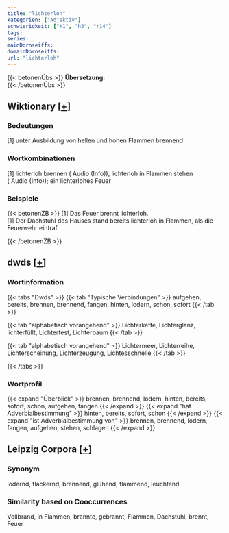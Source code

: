 ```yaml
---
title: "lichterloh"
kategorien: ["Adjektiv"]
schwierigkeit: ["k1", "h3", "r14"]
tags:
series:
mainDornseiffs:
domainDornseiffs:
url: "lichterloh"
---
```


{{< betonenÜbs >}}
**Übersetzung:**  
{{< /betonenÜbs >}}

## Wiktionary [[+](https://de.wiktionary.org/wiki/lichterloh)]

### Bedeutungen
[1] unter Ausbildung von hellen und hohen Flammen brennend  

### Wortkombinationen
[1] lichterloh brennen ( Audio (Info)), lichterloh in Flammen stehen ( Audio (Info)); ein lichterlohes Feuer  

### Beispiele
{{< betonenZB >}}
[1] Das Feuer brennt lichterloh.  
[1] Der Dachstuhl des Hauses stand bereits lichterloh in Flammen, als die Feuerwehr eintraf.  

{{< /betonenZB >}}


## dwds [[+](https://www.dwds.de/wb/lichterloh)]

### Wortinformation
{{< tabs "Dwds" >}}
{{< tab "Typische Verbindungen" >}}
aufgehen, bereits, brennen, brennend, fangen, hinten, lodern, schon, sofort
{{< /tab >}}

{{< tab "alphabetisch vorangehend" >}}
Lichterkette, Lichterglanz, lichterfüllt, Lichterfest, Lichterbaum
{{< /tab >}}

{{< tab "alphabetisch vorangehend" >}}
Lichtermeer, Lichterreihe, Lichterscheinung, Lichterzeugung, Lichtesschnelle
{{< /tab >}}

{{< /tabs >}}

### Wortprofil
{{< expand "Überblick" >}} brennen, brennend, lodern, hinten, bereits, sofort, schon, aufgehen, fangen {{< /expand >}}
{{< expand "hat Adverbialbestimmung" >}} hinten, bereits, sofort, schon {{< /expand >}}
{{< expand "ist Adverbialbestimmung von" >}} brennen, brennend, lodern, fangen, aufgehen, stehen, schlagen {{< /expand >}}

## Leipzig Corpora [[+](https://corpora.uni-leipzig.de/en/res?word=lichterloh&corpusId=deu_newscrawl-public_2018)]


### Synonym
lodernd, flackernd, brennend, glühend, flammend, leuchtend


### Similarity based on Cooccurrences
Vollbrand, in Flammen, brannte, gebrannt, Flammen, Dachstuhl, brennt, Feuer

